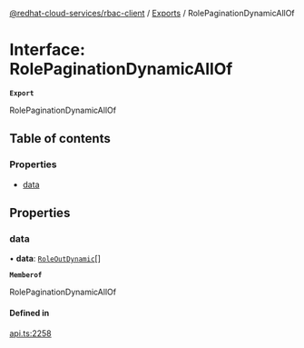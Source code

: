 [@redhat-cloud-services/rbac-client](../README.md) / [Exports](../modules.md) / RolePaginationDynamicAllOf

# Interface: RolePaginationDynamicAllOf

**`Export`**

RolePaginationDynamicAllOf

## Table of contents

### Properties

- [data](RolePaginationDynamicAllOf.md#data)

## Properties

### data

• **data**: [`RoleOutDynamic`](RoleOutDynamic.md)[]

**`Memberof`**

RolePaginationDynamicAllOf

#### Defined in

[api.ts:2258](https://github.com/RedHatInsights/javascript-clients/blob/main/packages/rbac/api.ts#L2258)
